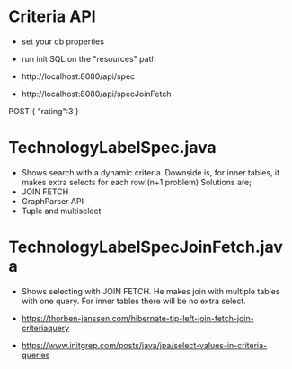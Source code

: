 # Criteria API

- set your db properties
- run init SQL on the "resources" path

- http://localhost:8080/api/spec
- http://localhost:8080/api/specJoinFetch

POST 
{
    "rating":3
}

# TechnologyLabelSpec.java

- Shows search with a dynamic criteria. Downside is, for inner tables, it makes extra selects for each row!(n+1 problem) Solutions are;
- JOIN FETCH
- GraphParser API
- Tuple and multiselect


# TechnologyLabelSpecJoinFetch.java

- Shows selecting with JOIN FETCH. He makes join with multiple tables with one query. For inner tables there will be no extra select.



- https://thorben-janssen.com/hibernate-tip-left-join-fetch-join-criteriaquery
- https://www.initgrep.com/posts/java/jpa/select-values-in-criteria-queries

